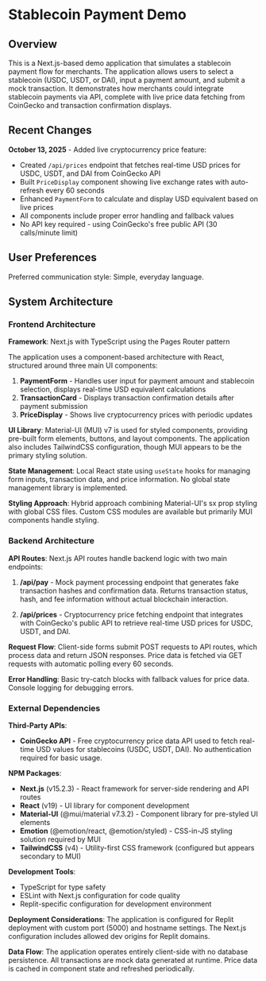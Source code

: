 # Stablecoin Payment Demo

## Overview

This is a Next.js-based demo application that simulates a stablecoin payment flow for merchants. The application allows users to select a stablecoin (USDC, USDT, or DAI), input a payment amount, and submit a mock transaction. It demonstrates how merchants could integrate stablecoin payments via API, complete with live price data fetching from CoinGecko and transaction confirmation displays.

## Recent Changes

**October 13, 2025** - Added live cryptocurrency price feature:
- Created `/api/prices` endpoint that fetches real-time USD prices for USDC, USDT, and DAI from CoinGecko API
- Built `PriceDisplay` component showing live exchange rates with auto-refresh every 60 seconds
- Enhanced `PaymentForm` to calculate and display USD equivalent based on live prices
- All components include proper error handling and fallback values
- No API key required - using CoinGecko's free public API (30 calls/minute limit)

## User Preferences

Preferred communication style: Simple, everyday language.

## System Architecture

### Frontend Architecture

**Framework**: Next.js with TypeScript using the Pages Router pattern

The application uses a component-based architecture with React, structured around three main UI components:

1. **PaymentForm** - Handles user input for payment amount and stablecoin selection, displays real-time USD equivalent calculations
2. **TransactionCard** - Displays transaction confirmation details after payment submission
3. **PriceDisplay** - Shows live cryptocurrency prices with periodic updates

**UI Library**: Material-UI (MUI) v7 is used for styled components, providing pre-built form elements, buttons, and layout components. The application also includes TailwindCSS configuration, though MUI appears to be the primary styling solution.

**State Management**: Local React state using `useState` hooks for managing form inputs, transaction data, and price information. No global state management library is implemented.

**Styling Approach**: Hybrid approach combining Material-UI's sx prop styling with global CSS files. Custom CSS modules are available but primarily MUI components handle styling.

### Backend Architecture

**API Routes**: Next.js API routes handle backend logic with two main endpoints:

1. **/api/pay** - Mock payment processing endpoint that generates fake transaction hashes and confirmation data. Returns transaction status, hash, and fee information without actual blockchain interaction.

2. **/api/prices** - Cryptocurrency price fetching endpoint that integrates with CoinGecko's public API to retrieve real-time USD prices for USDC, USDT, and DAI.

**Request Flow**: Client-side forms submit POST requests to API routes, which process data and return JSON responses. Price data is fetched via GET requests with automatic polling every 60 seconds.

**Error Handling**: Basic try-catch blocks with fallback values for price data. Console logging for debugging errors.

### External Dependencies

**Third-Party APIs**:
- **CoinGecko API** - Free cryptocurrency price data API used to fetch real-time USD values for stablecoins (USDC, USDT, DAI). No authentication required for basic usage.

**NPM Packages**:
- **Next.js** (v15.2.3) - React framework for server-side rendering and API routes
- **React** (v19) - UI library for component development
- **Material-UI** (@mui/material v7.3.2) - Component library for pre-styled UI elements
- **Emotion** (@emotion/react, @emotion/styled) - CSS-in-JS styling solution required by MUI
- **TailwindCSS** (v4) - Utility-first CSS framework (configured but appears secondary to MUI)

**Development Tools**:
- TypeScript for type safety
- ESLint with Next.js configuration for code quality
- Replit-specific configuration for development environment

**Deployment Considerations**: The application is configured for Replit deployment with custom port (5000) and hostname settings. The Next.js configuration includes allowed dev origins for Replit domains.

**Data Flow**: The application operates entirely client-side with no database persistence. All transactions are mock data generated at runtime. Price data is cached in component state and refreshed periodically.